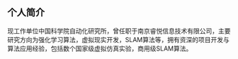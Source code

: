 ## 个人简介

现工作单位中国科学院自动化研究所，曾任职于南京睿悦信息技术有限公司，主要研究方向为强化学习算法，虚拟现实开发，SLAM算法等，拥有资深的项目开发与算法应用经验，包括数个国家级虚拟仿真实验，商用级SLAM算法。
